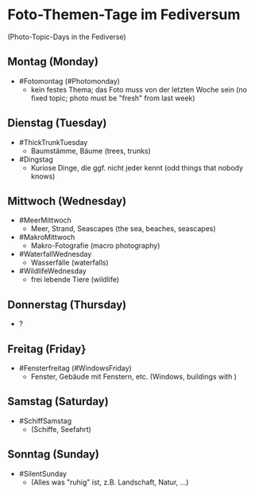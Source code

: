 # Foto-Themen-Tage im Fediversum

(Photo-Topic-Days in the Fediverse) 

## Montag (Monday)

- #Fotomontag (#Photomonday)
  - kein festes Thema; das Foto muss von der letzten Woche sein (no fixed topic; photo must be "fresh" from last week)

## Dienstag (Tuesday)

- #ThickTrunkTuesday
  - Baumstämme, Bäume (trees, trunks)
- #Dingstag
  - Kuriose Dinge, die ggf. nicht jeder kennt (odd things that nobody knows)

## Mittwoch (Wednesday)

- #MeerMittwoch
  - Meer, Strand, Seascapes (the sea, beaches, seascapes)
- #MakroMittwoch
  - Makro-Fotografie (macro photography)
- #WaterfallWednesday
  - Wasserfälle (waterfalls)
- #WildlifeWednesday
  - frei lebende Tiere (wildlife)

## Donnerstag (Thursday)

- ?

## Freitag (Friday} 

- #Fensterfreitag (#WindowsFriday)
  - Fenster, Gebäude mit Fenstern, etc. (Windows, buildings with )

## Samstag (Saturday) 

- #SchiffSamstag
  - (Schiffe, Seefahrt)

## Sonntag (Sunday)

- #SilentSunday
  - (Alles was "ruhig" ist, z.B. Landschaft, Natur, ...)

